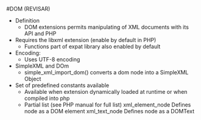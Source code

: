 #DOM (REVISAR)

* Definition
	* DOM extensions permits manipulating of XML documents with its API and PHP
* Requires the libxml extension (enable by default in PHP)
	* Functions part of expat library also enabled by default
* Encoding:
	* Uses UTF-8 encoding
* SimpleXML and DOm
	* simple_xml_import_dom() converts a dom node into a SimpleXML Object
* Set of predefined constants available
	* Available when extension dynamically loaded at runtime or when compiled into php
	* Partial list (see PHP manual for full list)
		xml_element_node Defines node as a DOM element
		xml_text_node Defines node as a DOMText